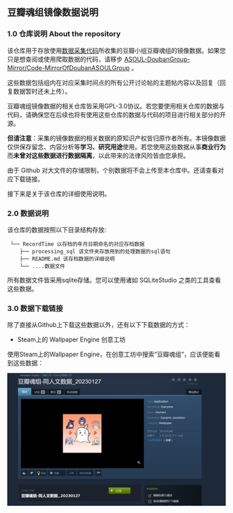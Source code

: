 ## 豆瓣魂组镜像数据说明

### 1.0 仓库说明 About the repository

该仓库用于存放使用[数据采集代码](https://github.com/ASOUL-DoubanGroup-Mirror/Code-MirrorOfDoubanASOULGroup)所收集的豆瓣小组豆瓣魂组的镜像数据。如果您只是想查阅或使用爬取数据的代码，请移步 [ASOUL-DoubanGroup-Mirror/Code-MirrorOfDoubanASOULGroup](https://github.com/ASOUL-DoubanGroup-Mirror/Code-MirrorOfDoubanASOULGroup) 。

这些数据包括组内在对应采集时间点的所有公开讨论帖的主题帖内容以及回复（回复数据暂时还未上传）。

豆瓣魂组镜像数据的相关仓库皆采用GPL-3.0协议。若您要使用相关仓库的数据与代码，请确保您在后续也将有使用这些仓库的数据与代码的项目进行相关部分的开源。

**但请注意**：采集的镜像数据的相关数据的原知识产权皆归原作者所有。本镜像数据仅供保存留念、内容分析等**学习、研究用途**使用。若您使用这些数据从事**商业行为**而**未曾对这些数据进行数据隔离**，以此带来的法律风险皆由您承担。

由于 Github 对大文件的存储限制，个别数据将不会上传至本仓库中。还请查看对应下载链接。

接下来是关于该仓库的详细使用说明。

### 2.0 数据说明

该仓库的数据按照以下目录结构存放:

```
 └── RecordTime 以存档的年月日期命名的对应存档数据
 	├── processing_sql 该文件夹存放用到的处理数据的sql语句
 	├── README.md 该存档数据的详细说明
 	└── ....数据文件
```

所有数据文件皆采用sqlite存储。您可以使用诸如 SQLiteStudio 之类的工具查看这些数据。

### 3.0 数据下载链接

除了直接从Github上下载这些数据以外，还有以下下载数据的方式：

- Steam上的 Wallpaper Engine 创意工坊

使用Steam上的Wallpaper Engine，在创意工坊中搜索“豆瓣魂组”，应该便能看到这些数据：

![wallpaper](./doc-pics/wallpaper.jpg)


